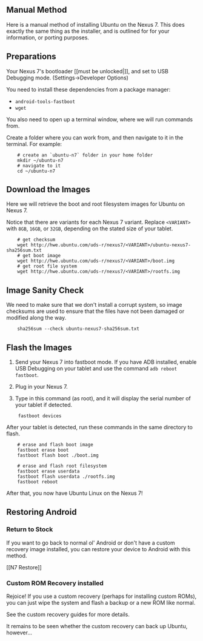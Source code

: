 ## Manual Method

Here is a manual method of installing Ubuntu on the Nexus 7. This does exactly the same thing as the installer, and is outlined for for your information, or porting purposes.

## Preparations

Your Nexus 7's bootloader [[must be unlocked|]], and set to USB Debugging mode. (Settings->Developer Options)

You need to install these dependencies from a package manager:

* `android-tools-fastboot`
* `wget`

You also need to open up a terminal window, where we will run commands from. 

Create a folder where you can work from, and then navigate to it in the terminal. For example:

		# create an `ubuntu-n7` folder in your home folder
		mkdir ~/ubuntu-n7
		# navigate to it
		cd ~/ubuntu-n7

## Download the Images

Here we will retrieve the boot and root filesystem images for Ubuntu on Nexus 7.

Notice that there are variants for each Nexus 7 variant. Replace `<VARIANT>` with `8GB`, `16GB`, or `32GB`, depending on the stated size of your tablet.

		# get checksum
		wget http://hwe.ubuntu.com/uds-r/nexus7/<VARIANT>/ubuntu-nexus7-sha256sum.txt
		# get boot image
		wget http://hwe.ubuntu.com/uds-r/nexus7/<VARIANT>/boot.img
		# get root file system
		wget http://hwe.ubuntu.com/uds-r/nexus7/<VARIANT>/rootfs.img
		
## Image Sanity Check

We need to make sure that we don't install a corrupt system, so image checksums are used to ensure that the files have not been damaged or modified along the way.

		sha256sum --check ubuntu-nexus7-sha256sum.txt
		
## Flash the Images

1. Send your Nexus 7 into fastboot mode. If you have ADB installed, enable USB Debugging on your tablet and use the command `adb reboot fastboot`.
2. Plug in your Nexus 7.
3. Type in this command (as root), and it will display the serial number of your tablet if detected.

		fastboot devices

After your tablet is detected, run these commands in the same directory to flash.

		# erase and flash boot image
		fastboot erase boot
		fastboot flash boot ./boot.img
		
		# erase and flash root filesystem
		fastboot erase userdata
		fastboot flash userdata ./rootfs.img
		fastboot reboot
		
After that, you now have Ubuntu Linux on the Nexus 7!

## Restoring Android

### Return to Stock

If you want to go back to normal ol' Android or don't have a custom recovery image installed, you can restore your device to Android with this method.

[[N7 Restore]]

### Custom ROM Recovery installed

Rejoice! If you use a custom recovery (perhaps for installing custom ROMs), you can just wipe the system and flash a backup or a new ROM like normal.

See the custom recovery guides for more details.

It remains to be seen whether the custom recovery can back up Ubuntu, however...
